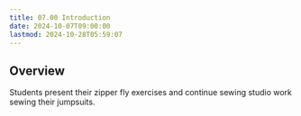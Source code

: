 ```yaml
---
title: 07.00 Introduction
date: 2024-10-07T09:00:00
lastmod: 2024-10-28T05:59:07
---
```


## Overview

Students present their zipper fly exercises and continue sewing studio work sewing their jumpsuits.
